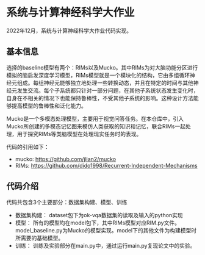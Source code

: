# 系统与计算神经科学大作业
2022年12月，系统与计算神经科学大作业代码实现。
## 基本信息
选择的baseline模型有两个：RIMs以及Mucko。其中RIMs为对大脑功能分区进行模拟的脑启发深度学习模型，RIMs模型就是一个模块化的结构，它由多组循环神经元组成。每组神经元能够独立地处理一些转换动态，并且在特定的时间与其他神经元发生交流。每个子系统都只针对一部分问题，在其他子系统状态发生变化时，自身在不相关的情况下也能保持鲁棒性，不受其他子系统的影响。这种设计方法能够提高模型的鲁棒性和泛化能力。

Mucko是一个多模态处理模型，主要用于视觉问答任务。在本仓库中，引入Mucko所创建的多模态记忆图来模仿人类获取的知识和记忆，联合RIMs一起处理，用于探究RIMs等类脑模型在处理现实任务时的表现。

代码的引用如下：
* mucko: https://github.com/jlian2/mucko
* RIMs: https://github.com/dido1998/Recurrent-Independent-Mechanisms

## 代码介绍
代码共包含3个主要部分：数据集构建、模型、训练
* 数据集构建：
    dataset包下为ok-vqa数据集的读取及输入的python实现
* 模型：
    所有的模型均在model包下，其中RIMs模型对应RIM.py文件。model_baseline.py为Mucko的模型实现。model下的其他文件为构建模型时所需要的基础模型。
* 训练：
    训练及实验部分在main.py中，通过运行main.py复现论文中的实验。